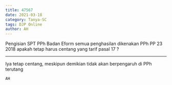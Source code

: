 ```yaml
---
title: 47567
date: 2021-03-18
category: Tanya-SC
tags: DJP Online
author: AH
---
```


Pengisian SPT PPh Badan Eform semua penghasilan dikenakan PPh PP 23 2018 apakah tetap harus centang yang tarif pasal 17 ?

---

Iya tetap centang, meskipun demikian tidak akan berpengaruh di PPh terutang

`AH`
